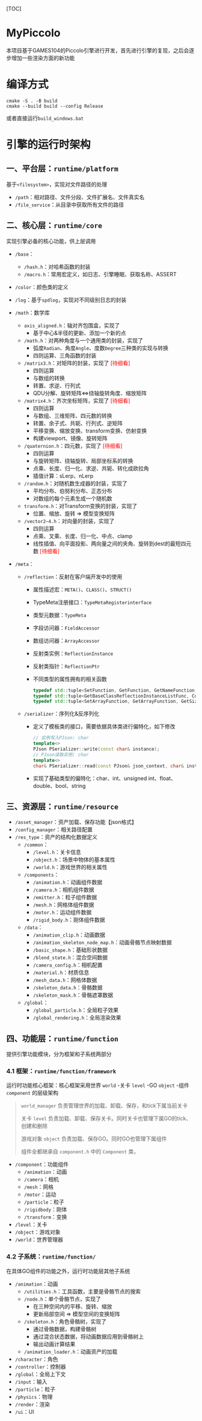 [TOC]

# MyPiccolo

本项目基于GAMES104的Piccolo引擎进行开发，首先进行引擎的复现，之后会逐步增加一些渲染方面的新功能

# 编译方式

```shell
cmake -S . -B build
cmake --build build --config Release
```

或者直接运行`build_windows.bat`

# 引擎的运行时架构

## 一、平台层：`runtime/platform`

基于`<filesystem>`，实现对文件路径的处理

- `/path`：相对路径、文件分段、文件扩展名、文件真实名
- `/file_service`：从目录中获取所有文件的路径

## 二、核心层：`runtime/core`

实现引擎必备的核心功能，供上层调用

- `/base`：

  - `/hash.h`：对哈希函数的封装
  - `/macro.h`：常用宏定义，如日志、引擎睡眠、获取名称、ASSERT

- `/color`：颜色类的定义

- `/log`：基于`spdlog`，实现对不同级别日志的封装

- `/math`：数学库

  - `axis_aligned.h`：轴对齐包围盒，实现了
    - 基于中心&半径的更新、添加一个新的点
  - `/math.h`：对两种角度与一个通用类的封装，实现了
    - 弧度`Radian`、角度`Angle`、度数`Degree`三种类的实现与转换
    - 四则运算、三角函数的封装
  - `/matrix3.h`：对矩阵的封装，实现了 <font color="red">[待细看]</font>
    - 四则运算
    - 与数组的转换
    - 转置、求逆、行列式
    - QDU分解、旋转矩阵<=>绕轴旋转角度、缩放矩阵
  - `/matrix4.h`：齐次坐标矩阵，实现了 <font color="red">[待细看]</font>
    - 四则运算
    - 与数组、三维矩阵、四元数的转换
    - 转置、余子式、共轭、行列式、逆矩阵
    - 平移变换、缩放变换、transform变换、仿射变换
    - 构建viewport、镜像、旋转矩阵
  - `/quaternion.h`：四元数，实现了 <font color="red">[待细看]</font>
    - 四则运算
    - 与旋转矩阵、绕轴旋转、局部坐标系的转换
    - 点乘、长度、归一化、求逆、共轭、转化成欧拉角
    - 插值计算：sLerp、nLerp
  - `/random.h`：对随机数生成器的封装，实现了
    - 平均分布、伯努利分布、正态分布
    - 对数组的每个元素生成一个随机数
  - `transform.h`：对Transform变换的封装，实现了
    - 位置、缩放、旋转 => 模型变换矩阵
  - `/vector2~4.h`：对向量的封装，实现了
    - 四则运算
    - 点乘、叉乘、长度、归一化、中点、clamp
    - 线性插值、向平面投影、两向量之间的夹角、旋转到dest的最短四元数 <font color="red">[待细看]</font>

- `/meta`：

  - `/reflection`：反射在客户端开发中的使用

    - 属性描述宏：`META()`、`CLASS()`、`STRUCT()`

    - TypeMeta注册接口：`TypeMetaRegisterinterface`

    - 类型元数据：`TypeMeta`

    - 字段访问器：`FieldAccessor`

    - 数组访问器：`ArrayAccessor`

    - 反射类实例：`ReflectionInstance`

    - 反射类指针：`ReflectionPtr`

    - 不同类型的属性拥有的相关函数

      ```c++
      typedef std::tuple<SetFunction, GetFunction, GetNameFunction, GetNameFunction, GetNameFunction, GetBoolFunction>     FieldFunctionTuple;
      typedef std::tuple<GetBaseClassReflectionInstanceListFunc, ConstructorWithPJson, WritePJsonByName, WritePJsonByName> ClassFunctionTuple;
      typedef std::tuple<SetArrayFunction, GetArrayFunction, GetSizeFunction, GetNameFunction, GetNameFunction>            ArrayFunctionTuple;
      ```

  - `/serializer`：序列化&反序列化

    - 定义了模板类的接口，需要依据具体类进行偏特化，如下修改

      ```c++
      // 实例写入PJson: char
      template<>
      PJson PSerializer::write(const char& instance);
      // PJson读取实例: char
      template<>
      char& PSerializer::read(const PJson& json_context, char& instance);
      ```

    - 实现了基础类型的偏特化：char、int、unsigned int、float、double、bool、string

## 三、资源层：`runtime/resource`

- `/asset_manager`：资产加载、保存功能【json格式】
- `/config_manager`：相关路径配置
- `/res_type`：资产的结构化数据定义
  - `/common`：
    - `/level.h`：关卡信息
    - `/object.h`：场景中物体的基本属性
    - `/world.h`：游戏世界的相关属性
  - `/components`：
    - `/animation.h`：动画组件数据
    - `/camera.h`：相机组件数据
    - `/emitter.h`：粒子组件数据
    - `/mesh.h`：网格体组件数据
    - `/motor.h`：运动组件数据
    - `/rigid_body.h`：刚体组件数据
  - `/data`：
    - `/animation_clip.h`：动画数据
    - `/animation_skeleton_node_map.h`：动画骨骼节点映射数据
    - `/basic_shape.h`：基础形状数据
    - `/blend_state.h`：混合空间数据
    - `/camera_config.h`：相机配置
    - `/material.h`：材质信息
    - `/mesh_data.h`：网格体数据
    - `/skeleton_data.h`：骨骼数据
    - `/skeleton_mask.h`：骨骼遮罩数据
  - `/global`：
    - `/global_particle.h`：全局粒子效果
    - `/global_rendering.h`：全局渲染效果

## 四、功能层：`runtime/function`

提供引擎功能模块，分为框架和子系统两部分

### 4.1	框架：`runtime/function/framework`

运行时功能核心框架：核心框架采用世界 `world` -关卡 `level` -GO `object` -组件 `component` 的层级架构

>  `world_manager` 负责管理世界的加载、卸载、保存，和tick下属当前关卡
>
> 关卡 `level` 负责加载、卸载、保存关卡。同时关卡也管理下属GO的tick、创建和删除
>
> 游戏对象 `object` 负责加载、保存GO。同时GO也管理下属组件
>
> 组件全都继承自 `component.h` 中的 `Component` 类，

- `/component`：功能组件
  - `/animation`：动画
  - `/camera`：相机
  - `/mesh`：网格
  - `/motor`：运动
  - `/particle`：粒子
  - `/rigidbody`：刚体
  - `/transform`：变换
- `/level`：关卡
- `/object`：游戏对象
- `/world`：世界管理器

### 4.2	子系统：`runtime/function/`

在具体GO组件的功能之外，运行时功能层其他子系统

-  `/animation`：动画
   -  `/utilities.h`：工具函数，主要是骨骼节点的搜索
   -  `/node.h`：单个骨骼节点，实现了
      -  在三种空间内的平移、旋转、缩放
      -  更新局部空间 => 模型空间的变换矩阵
   -  `/skeleton.h`：角色骨骼树，实现了
      -  通过骨骼数据，构建骨骼树
      -  通过混合状态数据，将动画数据应用到骨骼树上
      -  输出动画计算结果
   -  `/animation_loader.h`：动画资产的加载
-  `/character`：角色
-  `/controller`：控制器
-  `/global`：全局上下文
-  `/input`：输入
-  `/particle`：粒子
-  `/physics`：物理
-  `/render`：渲染
-  `/ui`：UI
